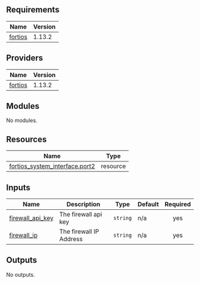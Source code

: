 <!-- BEGIN_TF_DOCS -->
## Requirements

| Name | Version |
|------|---------|
| <a name="requirement_fortios"></a> [fortios](#requirement\_fortios) | 1.13.2 |

## Providers

| Name | Version |
|------|---------|
| <a name="provider_fortios"></a> [fortios](#provider\_fortios) | 1.13.2 |

## Modules

No modules.

## Resources

| Name | Type |
|------|------|
| [fortios_system_interface.port2](https://registry.terraform.io/providers/fortinetdev/fortios/1.13.2/docs/resources/system_interface) | resource |

## Inputs

| Name | Description | Type | Default | Required |
|------|-------------|------|---------|:--------:|
| <a name="input_firewall_api_key"></a> [firewall\_api\_key](#input\_firewall\_api\_key) | The firewall api key | `string` | n/a | yes |
| <a name="input_firewall_ip"></a> [firewall\_ip](#input\_firewall\_ip) | The firewall IP Address | `string` | n/a | yes |

## Outputs

No outputs.
<!-- END_TF_DOCS -->